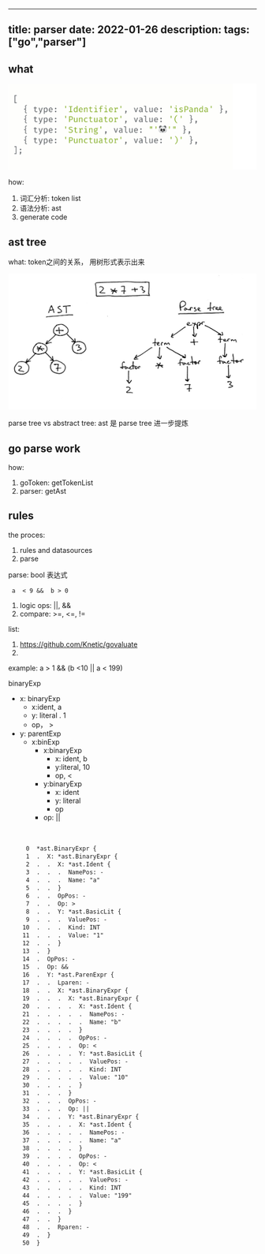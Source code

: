 
---

title: parser
date: 2022-01-26
description:
tags: ["go","parser"]
---

## what

![wdF2ac](https://raw.githubusercontent.com/atony2099/imgs/master/uPic/wdF2ac.png)

how:

1. 词汇分析: token list
3. 语法分析: ast
4. generate code

## ast  tree

what:   token之间的关系， 用树形式表示出来

![NlG037](https://raw.githubusercontent.com/atony2099/imgs/master/uPic/NlG037.jpg)

parse tree vs abstract tree:  ast 是 parse tree 进一步提炼

## go  parse work

how:

1. goToken: getTokenList
2. parser: getAst

## rules

the proces:

1. rules and datasources
2. parse

parse: bool  表达式

```
 a  < 9 &&  b > 0
```

1. logic  ops:  ||,  &&
2. compare:  >=, <=, !=

list:

1. <https://github.com/Knetic/govaluate>
2.

example:
a > 1 && (b <10 || a < 199)

binaryExp

- x: binaryExp
  - x:ident,  a
  - y: literal . 1
  - op， >
- y: parentExp
  - x:binExp
    - x:binaryExp
      - x: ident, b
      - y:literal, 10
      - op, <
    - y:binaryExp
      - x: ident
      - y: literal
      - op
    - op:  ||

```


     0  *ast.BinaryExpr {
     1  .  X: *ast.BinaryExpr {
     2  .  .  X: *ast.Ident {
     3  .  .  .  NamePos: -
     4  .  .  .  Name: "a"
     5  .  .  }
     6  .  .  OpPos: -
     7  .  .  Op: >
     8  .  .  Y: *ast.BasicLit {
     9  .  .  .  ValuePos: -
    10  .  .  .  Kind: INT
    11  .  .  .  Value: "1"
    12  .  .  }
    13  .  }
    14  .  OpPos: -
    15  .  Op: &&
    16  .  Y: *ast.ParenExpr {
    17  .  .  Lparen: -
    18  .  .  X: *ast.BinaryExpr {
    19  .  .  .  X: *ast.BinaryExpr {
    20  .  .  .  .  X: *ast.Ident {
    21  .  .  .  .  .  NamePos: -
    22  .  .  .  .  .  Name: "b"
    23  .  .  .  .  }
    24  .  .  .  .  OpPos: -
    25  .  .  .  .  Op: <
    26  .  .  .  .  Y: *ast.BasicLit {
    27  .  .  .  .  .  ValuePos: -
    28  .  .  .  .  .  Kind: INT
    29  .  .  .  .  .  Value: "10"
    30  .  .  .  .  }
    31  .  .  .  }
    32  .  .  .  OpPos: -
    33  .  .  .  Op: ||
    34  .  .  .  Y: *ast.BinaryExpr {
    35  .  .  .  .  X: *ast.Ident {
    36  .  .  .  .  .  NamePos: -
    37  .  .  .  .  .  Name: "a"
    38  .  .  .  .  }
    39  .  .  .  .  OpPos: -
    40  .  .  .  .  Op: <
    41  .  .  .  .  Y: *ast.BasicLit {
    42  .  .  .  .  .  ValuePos: -
    43  .  .  .  .  .  Kind: INT
    44  .  .  .  .  .  Value: "199"
    45  .  .  .  .  }
    46  .  .  .  }
    47  .  .  }
    48  .  .  Rparen: -
    49  .  }
    50  }

```
